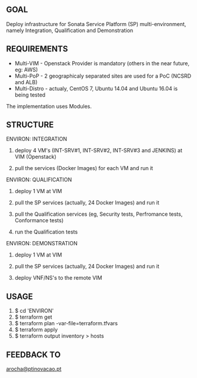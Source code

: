 GOAL
----
Deploy infrastructure for Sonata Service Platform (SP) multi-environment, namely Integration, Qualification and Demonstration


REQUIREMENTS
------------
* Multi-VIM - Openstack Provider is mandatory (others in the near future, eg: AWS)
* Multi-PoP - 2 geographicaly separated sites are used for a PoC (NCSRD and ALB)
* Multi-Distro - actualy, CentOS 7, Ubuntu 14.04 and Ubuntu 16.04 is being tested 

The implementation uses Modules.


STRUCTURE
---------

ENVIRON: INTEGRATION

1. deploy 4 VM's (INT-SRV#1, INT-SRV#2, INT-SRV#3 and JENKINS) at VIM (Openstack)

2. pull the services (Docker Images) for each VM and run it



ENVIRON: QUALIFICATION

1. deploy 1 VM at VIM

2. pull the SP services (actually, 24 Docker Images) and run it

3. pull the Qualification services (eg, Security tests, Perfromance tests, Conformance tests) 

4. run the Qualification tests


ENVIRON: DEMONSTRATION

1. deploy 1 VM at VIM

2. pull the SP services (actually, 24 Docker Images) and run it

3. deploy VNF/NS's to the remote VIM


USAGE
-----

1. $ cd 'ENVIRON'
2. $ terraform get
3. $ terraform plan -var-file=terraform.tfvars
4. $ terraform apply
5. $ terraform output inventory > hosts


FEEDBACK TO
-----------

arocha@ptinovacao.pt

